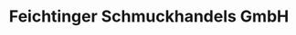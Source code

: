 ---
title: "Feichtinger Schmuckhandels GmbH"
url: /weiz/feichtinger-schmuckhandels-gmbh/
shop: Schmuck
---
